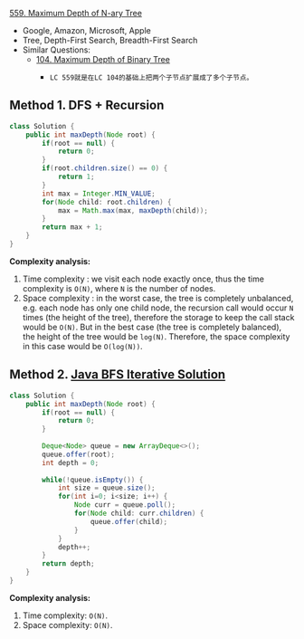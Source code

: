 [559. Maximum Depth of N-ary Tree](https://leetcode.com/problems/maximum-depth-of-n-ary-tree/)

* Google, Amazon, Microsoft, Apple
* Tree, Depth-First Search, Breadth-First Search
* Similar Questions:
    * [104. Maximum Depth of Binary Tree](https://leetcode.com/problems/maximum-depth-of-binary-tree/)
        *     LC 559就是在LC 104的基础上把两个子节点扩展成了多个子节点。


## Method 1. DFS + Recursion
```java
class Solution {
    public int maxDepth(Node root) {
        if(root == null) {
            return 0;
        }
        if(root.children.size() == 0) {
            return 1;
        }
        int max = Integer.MIN_VALUE;
        for(Node child: root.children) {
            max = Math.max(max, maxDepth(child));
        }
        return max + 1;
    }
}
```
**Complexity analysis:**
1. Time complexity : we visit each node exactly once, thus the time complexity is `O(N)`, where `N` is the number of nodes.
2. Space complexity : in the worst case, the tree is completely unbalanced, e.g. each node has only one child node, the recursion call would occur `N` times (the height of the tree), therefore the storage to keep the call stack would be `O(N)`. But in the best case (the tree is completely balanced), the height of the tree would be `log⁡(N)`. Therefore, the space complexity in this case would be `O(log⁡(N))`.


## Method 2. [Java BFS Iterative Solution](https://leetcode.com/problems/maximum-depth-of-n-ary-tree/discuss/183060/Java-BFS-Iterative-Solution)
```java
class Solution {
    public int maxDepth(Node root) {
        if(root == null) {
            return 0;
        }
        
        Deque<Node> queue = new ArrayDeque<>();
        queue.offer(root);
        int depth = 0;
        
        while(!queue.isEmpty()) {
            int size = queue.size();
            for(int i=0; i<size; i++) {
                Node curr = queue.poll();
                for(Node child: curr.children) {
                    queue.offer(child);
                }
            }
            depth++;
        }
        return depth;
    }
}
```
**Complexity analysis:**
1. Time complexity: `O(N)`.
2. Space complexity: `O(N)`.